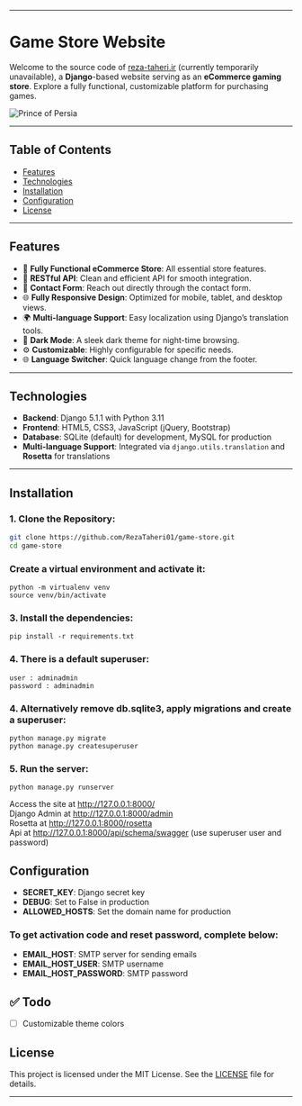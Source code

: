 * * *

# Game Store Website

Welcome to the source code of [reza-taheri.ir](https://aghreza01.pythonanywhere.com) (currently temporarily unavailable), a **Django**-based website serving as an **eCommerce gaming store**. Explore a fully functional, customizable platform for purchasing games.

![Prince of Persia](https://github.com/user-attachments/assets/adc80554-142e-46a8-a94a-1a7534d25ad1)

---

## Table of Contents

- [Features](#features)
- [Technologies](#technologies)
- [Installation](#installation)
- [Configuration](#configuration)
- [License](#license)

---

## Features

- 🛒 **Fully Functional eCommerce Store**: All essential store features.
- 🔗 **RESTful API**: Clean and efficient API for smooth integration.
- 📩 **Contact Form**: Reach out directly through the contact form.
- 🌐 **Fully Responsive Design**: Optimized for mobile, tablet, and desktop views.
- 🌍 **Multi-language Support**: Easy localization using Django’s translation tools.
- 🌙 **Dark Mode**: A sleek dark theme for night-time browsing.
- ⚙️ **Customizable**: Highly configurable for specific needs.
- 🌐 **Language Switcher**: Quick language change from the footer.

---

## Technologies

- **Backend**: Django 5.1.1 with Python 3.11
- **Frontend**: HTML5, CSS3, JavaScript (jQuery, Bootstrap)
- **Database**: SQLite (default) for development, MySQL for production
- **Multi-language Support**: Integrated via `django.utils.translation` and **Rosetta** for translations

---

## Installation

### 1. Clone the Repository:

```bash
git clone https://github.com/RezaTaheri01/game-store.git
cd game-store
```

### Create a virtual environment and activate it:

```
python -m virtualenv venv
source venv/bin/activate
```

### 3. Install the dependencies:

```
pip install -r requirements.txt
```
### 4. There is a default superuser:

```
user : adminadmin
password : adminadmin
```

### 4. Alternatively remove db.sqlite3, apply migrations and create a superuser:

```
python manage.py migrate
python manage.py createsuperuser
```

### 5. Run the server:

```
python manage.py runserver
```

Access the site at http://127.0.0.1:8000/<br>
Django Admin at http://127.0.0.1:8000/admin<br>
Rosetta at http://127.0.0.1:8000/rosetta<br>
Api at http://127.0.0.1:8000/api/schema/swagger (use superuser user and password)<br>

## Configuration

- **SECRET_KEY**: Django secret key
- **DEBUG**: Set to False in production
- **ALLOWED_HOSTS**: Set the domain name for production
 ### To get activation code and reset password, complete below:
- **EMAIL_HOST**: SMTP server for sending emails
- **EMAIL_HOST_USER**: SMTP username
- **EMAIL_HOST_PASSWORD**: SMTP password

## ✅ Todo

- [ ] Customizable theme colors

## License

This project is licensed under the MIT License. See the [LICENSE](https://github.com/RezaTaheri01/game-store/edit/main/LICENSE) file for details.


* * *
